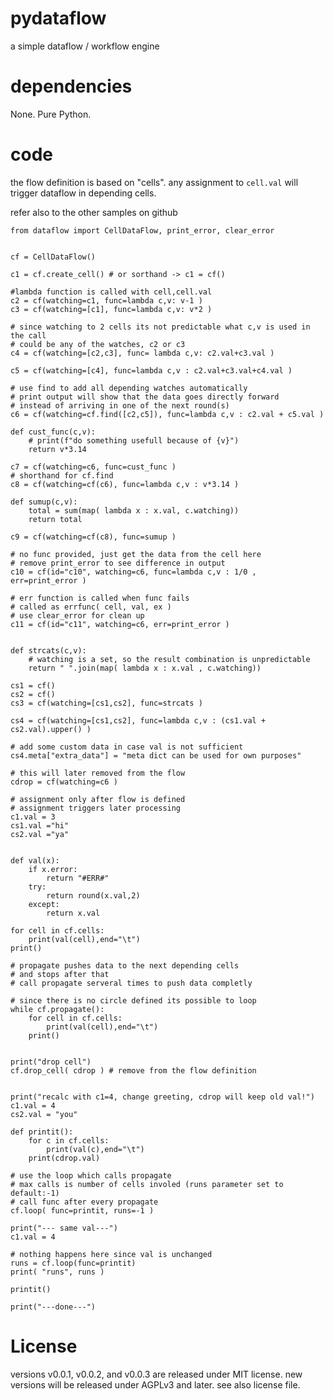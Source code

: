 
# pydataflow

a simple dataflow / workflow engine

# dependencies

None. Pure Python.

# code

the flow definition is based on "cells".
any assignment to `cell.val` will trigger dataflow in depending cells.

refer also to the other samples on github


    from dataflow import CellDataFlow, print_error, clear_error


    cf = CellDataFlow()

    c1 = cf.create_cell() # or sorthand -> c1 = cf()

    #lambda function is called with cell,cell.val
    c2 = cf(watching=c1, func=lambda c,v: v-1 )
    c3 = cf(watching=[c1], func=lambda c,v: v*2 )

    # since watching to 2 cells its not predictable what c,v is used in the call
    # could be any of the watches, c2 or c3
    c4 = cf(watching=[c2,c3], func= lambda c,v: c2.val+c3.val )

    c5 = cf(watching=[c4], func=lambda c,v : c2.val+c3.val+c4.val )

    # use find to add all depending watches automatically
    # print output will show that the data goes directly forward
    # instead of arriving in one of the next round(s)
    c6 = cf(watching=cf.find([c2,c5]), func=lambda c,v : c2.val + c5.val )

    def cust_func(c,v):
        # print(f"do something usefull because of {v}")
        return v*3.14

    c7 = cf(watching=c6, func=cust_func )
    # shorthand for cf.find
    c8 = cf(watching=cf(c6), func=lambda c,v : v*3.14 )

    def sumup(c,v):
        total = sum(map( lambda x : x.val, c.watching))
        return total

    c9 = cf(watching=cf(c8), func=sumup )

    # no func provided, just get the data from the cell here
    # remove print_error to see difference in output
    c10 = cf(id="c10", watching=c6, func=lambda c,v : 1/0 , err=print_error )
 
    # err function is called when func fails
    # called as errfunc( cell, val, ex )
    # use clear_error for clean up
    c11 = cf(id="c11", watching=c6, err=print_error )


    def strcats(c,v):
        # watching is a set, so the result combination is unpredictable
        return " ".join(map( lambda x : x.val , c.watching))
        
    cs1 = cf()
    cs2 = cf()
    cs3 = cf(watching=[cs1,cs2], func=strcats )

    cs4 = cf(watching=[cs1,cs2], func=lambda c,v : (cs1.val + cs2.val).upper() )

    # add some custom data in case val is not sufficient
    cs4.meta["extra_data"] = "meta dict can be used for own purposes"

    # this will later removed from the flow
    cdrop = cf(watching=c6 )

    # assignment only after flow is defined
    # assignment triggers later processing
    c1.val = 3
    cs1.val ="hi"
    cs2.val ="ya"


    def val(x):
        if x.error:
            return "#ERR#"
        try:
            return round(x.val,2)
        except:
            return x.val

    for cell in cf.cells:
        print(val(cell),end="\t")
    print()

    # propagate pushes data to the next depending cells
    # and stops after that
    # call propagate serveral times to push data completly

    # since there is no circle defined its possible to loop
    while cf.propagate():
        for cell in cf.cells:
            print(val(cell),end="\t")
        print()


    print("drop cell")
    cf.drop_cell( cdrop ) # remove from the flow definition


    print("recalc with c1=4, change greeting, cdrop will keep old val!")
    c1.val = 4
    cs2.val = "you"

    def printit():
        for c in cf.cells:
            print(val(c),end="\t")
        print(cdrop.val)

    # use the loop which calls propagate 
    # max calls is number of cells involed (runs parameter set to default:-1)
    # call func after every propagate
    cf.loop( func=printit, runs=-1 )

    print("--- same val---")
    c1.val = 4

    # nothing happens here since val is unchanged
    runs = cf.loop(func=printit)
    print( "runs", runs )

    printit()

    print("---done---")


# License

versions v0.0.1, v0.0.2, and v0.0.3 are released under MIT license.
new versions will be released under AGPLv3 and later.
see also license file.

